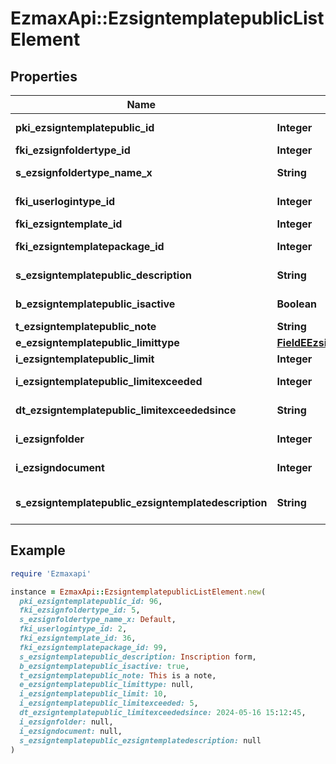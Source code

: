 # EzmaxApi::EzsigntemplatepublicListElement

## Properties

| Name | Type | Description | Notes |
| ---- | ---- | ----------- | ----- |
| **pki_ezsigntemplatepublic_id** | **Integer** | The unique ID of the Ezsigntemplatepublic |  |
| **fki_ezsignfoldertype_id** | **Integer** | The unique ID of the Ezsignfoldertype. |  |
| **s_ezsignfoldertype_name_x** | **String** | The name of the Ezsignfoldertype in the language of the requester |  |
| **fki_userlogintype_id** | **Integer** | The unique ID of the Userlogintype  Valid values:  |Value|Description|Detail| |-|-|-| |1|**Email Only**|The Ezsignsigner will receive a secure link by email| |2|**Email and phone or SMS**|The Ezsignsigner will receive a secure link by email and will need to authenticate using SMS or Phone call. **Additional fee applies**| |3|**Email and secret question**|The Ezsignsigner will receive a secure link by email and will need to authenticate using a predefined question and answer| |4|**In person only**|The Ezsignsigner will only be able to sign \&quot;In-Person\&quot; and there won&#39;t be any authentication. No email will be sent for invitation to sign. Make sure you evaluate the risk of signature denial and at minimum, we recommend you use a handwritten signature type| |5|**In person with phone or SMS**|The Ezsignsigner will only be able to sign \&quot;In-Person\&quot; and will need to authenticate using SMS or Phone call. No email will be sent for invitation to sign. **Additional fee applies**| |6|**Embedded**|The Ezsignsigner will only be able to sign in the embedded solution. No email will be sent for invitation to sign. **Additional fee applies**|   |7|**Embedded with phone or SMS**|The Ezsignsigner will only be able to sign in the embedded solution and will need to authenticate using SMS or Phone call. No email will be sent for invitation to sign. **Additional fee applies**|   |8|**No validation**|The Ezsignsigner will not receive an email and won&#39;t have to validate his connection using 2 factor. **Additional fee applies**|      |9|**Sms only**|The Ezsignsigner will not receive an email but will will need to authenticate using SMS. **Additional fee applies**|      |  |
| **fki_ezsigntemplate_id** | **Integer** | The unique ID of the Ezsigntemplate | [optional] |
| **fki_ezsigntemplatepackage_id** | **Integer** | The unique ID of the Ezsigntemplatepackage | [optional] |
| **s_ezsigntemplatepublic_description** | **String** | The description of the Ezsigntemplatepublic |  |
| **b_ezsigntemplatepublic_isactive** | **Boolean** | Whether the ezsigntemplatepublic is active or not |  |
| **t_ezsigntemplatepublic_note** | **String** | The note of the Ezsigntemplatepublic |  |
| **e_ezsigntemplatepublic_limittype** | [**FieldEEzsigntemplatepublicLimittype**](FieldEEzsigntemplatepublicLimittype.md) |  |  |
| **i_ezsigntemplatepublic_limit** | **Integer** | The limit of the Ezsigntemplatepublic |  |
| **i_ezsigntemplatepublic_limitexceeded** | **Integer** | The limitexceeded of the Ezsigntemplatepublic |  |
| **dt_ezsigntemplatepublic_limitexceededsince** | **String** | The limitexceededsince of the Ezsigntemplatepublic |  |
| **i_ezsignfolder** | **Integer** | The total number of Ezsignfolders using the Ezsigntemplatepublic |  |
| **i_ezsigndocument** | **Integer** | The total number of Ezsigndocuments using the Ezsigntemplatepublic |  |
| **s_ezsigntemplatepublic_ezsigntemplatedescription** | **String** | The Ezsigntemplate/Ezsigntemplatepackage description |  |

## Example

```ruby
require 'Ezmaxapi'

instance = EzmaxApi::EzsigntemplatepublicListElement.new(
  pki_ezsigntemplatepublic_id: 96,
  fki_ezsignfoldertype_id: 5,
  s_ezsignfoldertype_name_x: Default,
  fki_userlogintype_id: 2,
  fki_ezsigntemplate_id: 36,
  fki_ezsigntemplatepackage_id: 99,
  s_ezsigntemplatepublic_description: Inscription form,
  b_ezsigntemplatepublic_isactive: true,
  t_ezsigntemplatepublic_note: This is a note,
  e_ezsigntemplatepublic_limittype: null,
  i_ezsigntemplatepublic_limit: 10,
  i_ezsigntemplatepublic_limitexceeded: 5,
  dt_ezsigntemplatepublic_limitexceededsince: 2024-05-16 15:12:45,
  i_ezsignfolder: null,
  i_ezsigndocument: null,
  s_ezsigntemplatepublic_ezsigntemplatedescription: null
)
```

